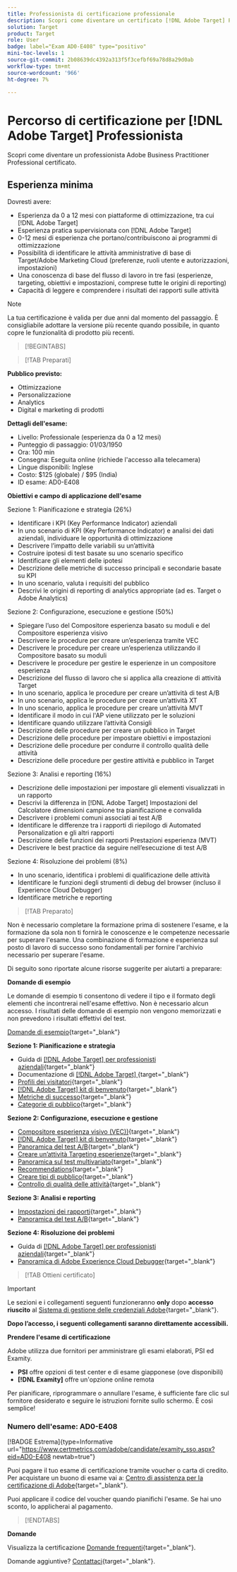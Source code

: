 ```yaml
---
title: Professionista di certificazione professionale
description: Scopri come diventare un certificato [!DNL Adobe Target] Professionista di Business Practice.
solution: Target
product: Target
role: User
badge: label="Exam AD0-E408" type="positivo"
mini-toc-levels: 1
source-git-commit: 2b08639dc4392a313f5f3cefbf69a78d8a29d0ab
workflow-type: tm+mt
source-wordcount: '966'
ht-degree: 7%

---
```


# Percorso di certificazione per [!DNL Adobe Target] Professionista

Scopri come diventare un professionista Adobe Business Practitioner Professional certificato.

## Esperienza minima

Dovresti avere:

* Esperienza da 0 a 12 mesi con piattaforme di ottimizzazione, tra cui [!DNL Adobe Target]
* Esperienza pratica supervisionata con [!DNL Adobe Target]
* 0-12 mesi di esperienza che portano/contribuiscono ai programmi di ottimizzazione
* Possibilità di identificare le attività amministrative di base di Target/Adobe Marketing Cloud (preferenze, ruoli utente e autorizzazioni, impostazioni)
* Una conoscenza di base del flusso di lavoro in tre fasi (esperienze, targeting, obiettivi e impostazioni, comprese tutte le origini di reporting)
* Capacità di leggere e comprendere i risultati dei rapporti sulle attività

>[!NOTE]
>
>La tua certificazione è valida per due anni dal momento del passaggio. È consigliabile adottare la versione più recente quando possibile, in quanto copre le funzionalità di prodotto più recenti.

>[!BEGINTABS]

>[!TAB Preparati]

**Pubblico previsto:**

* Ottimizzazione
* Personalizzazione
* Analytics
* Digital e marketing di prodotti

**Dettagli dell&#39;esame:**

* Livello: Professionale (esperienza da 0 a 12 mesi)
* Punteggio di passaggio: 01/03/1950
* Ora: 100 min
* Consegna: Eseguita online (richiede l&#39;accesso alla telecamera)
* Lingue disponibili: Inglese
* Costo: $125 (globale) / $95 (India)
* ID esame: AD0-E408

**Obiettivi e campo di applicazione dell&#39;esame**

Sezione 1: Pianificazione e strategia (26%)

* Identificare i KPI (Key Performance Indicator) aziendali
* In uno scenario di KPI (Key Performance Indicator) e analisi dei dati aziendali, individuare le opportunità di ottimizzazione
* Descrivere l’impatto delle variabili su un’attività
* Costruire ipotesi di test basate su uno scenario specifico
* Identificare gli elementi delle ipotesi
* Descrizione delle metriche di successo principali e secondarie basate su KPI
* In uno scenario, valuta i requisiti del pubblico
* Descrivi le origini di reporting di analytics appropriate (ad es. Target o Adobe Analytics)

Sezione 2: Configurazione, esecuzione e gestione (50%)

* Spiegare l’uso del Compositore esperienza basato su moduli e del Compositore esperienza visivo
* Descrivere le procedure per creare un’esperienza tramite VEC
* Descrivere le procedure per creare un’esperienza utilizzando il Compositore basato su moduli
* Descrivere le procedure per gestire le esperienze in un compositore esperienza
* Descrizione del flusso di lavoro che si applica alla creazione di attività Target
* In uno scenario, applica le procedure per creare un’attività di test A/B
* In uno scenario, applica le procedure per creare un’attività XT
* In uno scenario, applica le procedure per creare un’attività MVT
* Identificare il modo in cui l&#39;AP viene utilizzato per le soluzioni
* Identificare quando utilizzare l’attività Consigli
* Descrizione delle procedure per creare un pubblico in Target
* Descrizione delle procedure per impostare obiettivi e impostazioni
* Descrizione delle procedure per condurre il controllo qualità delle attività
* Descrizione delle procedure per gestire attività e pubblico in Target

Sezione 3: Analisi e reporting (16%)

* Descrizione delle impostazioni per impostare gli elementi visualizzati in un rapporto
* Descrivi la differenza in [!DNL Adobe Target] Impostazioni del Calcolatore dimensioni campione tra pianificazione e convalida
* Descrivere i problemi comuni associati ai test A/B
* Identificare le differenze tra i rapporti di riepilogo di Automated Personalization e gli altri rapporti
* Descrizione delle funzioni dei rapporti Prestazioni esperienza (MVT)
* Descrivere le best practice da seguire nell’esecuzione di test A/B

Sezione 4: Risoluzione dei problemi (8%)

* In uno scenario, identifica i problemi di qualificazione delle attività
* Identificare le funzioni degli strumenti di debug del browser (incluso il Experience Cloud Debugger)
* Identificare metriche e reporting

>[!TAB Preparato]

Non è necessario completare la formazione prima di sostenere l&#39;esame, e la formazione da sola non ti fornirà le conoscenze e le competenze necessarie per superare l&#39;esame. Una combinazione di formazione e esperienza sul posto di lavoro di successo sono fondamentali per fornire l&#39;archivio necessario per superare l&#39;esame.

Di seguito sono riportate alcune risorse suggerite per aiutarti a preparare:

**Domande di esempio**

Le domande di esempio ti consentono di vedere il tipo e il formato degli elementi che incontrerai nell&#39;esame effettivo. Non è necessario alcun accesso. I risultati delle domande di esempio non vengono memorizzati e non prevedono i risultati effettivi del test.

[Domande di esempio](https://scorpion.caveon.com/launchpad/ad0-e408-adobe-target-business-practitioner-professional-copy-5axknr){target="_blank"}

**Sezione 1: Pianificazione e strategia**

* Guida di [[!DNL Adobe Target]  per professionisti aziendali](https://experienceleague.adobe.com/docs/target/using/target-home.html?lang=it){target="_blank"}
* Documentazione di [[!DNL Adobe Target] ](https://experienceleague.adobe.com/docs/target.html?lang=en){target="_blank"}
* [Profili dei visitatori](https://experienceleague.adobe.com/docs/target/using/audiences/visitor-profiles/visitor-profile.html?lang=it){target="_blank"}
* [[!DNL Adobe Target] kit di benvenuto](https://experienceleague.adobe.com/docs/target/using/introduction/welcome/target-welcome-kit.html?lang=en){target="_blank"}
* [Metriche di successo](https://experienceleague.adobe.com/docs/target/using/activities/success-metrics/success-metrics.html?lang=en){target="_blank"}
* [Categorie di pubblico](https://experienceleague.adobe.com/docs/target/using/audiences/create-audiences/categories-audiences/target-rules.html?lang=en){target="_blank"}

**Sezione 2: Configurazione, esecuzione e gestione**

* [Compositore esperienza visivo (VEC))](https://experienceleague.adobe.com/docs/target/using/experiences/vec/visual-experience-composer.html?lang=en){target="_blank"}
* [[!DNL Adobe Target] kit di benvenuto](https://experienceleague.adobe.com/docs/target/using/introduction/welcome/target-welcome-kit.html?lang=en){target="_blank"}
* [Panoramica del test A/B](https://experienceleague.adobe.com/docs/target/using/activities/abtest/test-ab.html?lang=en){target="_blank"}
* [Creare un’attività Targeting esperienze](https://experienceleague.adobe.com/docs/target/using/activities/experience-targeting/create-targeting/xt-create.html?lang=en){target="_blank"}
* [Panoramica sul test multivariato](https://experienceleague.adobe.com/docs/target/using/activities/multivariate-test/multivariate-testing.html?lang=en){target="_blank"}
* [Recommendations](https://experienceleague.adobe.com/docs/target/using/recommendations/recommendations.html?lang=en){target="_blank"}
* [Creare tipi di pubblico](https://experienceleague.adobe.com/docs/target/using/audiences/create-audiences/audiences.html?lang=it){target="_blank"}
* [Controllo di qualità delle attività](https://experienceleague.adobe.com/docs/target/using/activities/activity-qa/activity-qa.html?lang=en){target="_blank"}

**Sezione 3: Analisi e reporting**

* [Impostazioni dei rapporti](https://experienceleague.adobe.com/docs/target/using/reports/settings/report-settings.html?lang=en){target="_blank"}
* [Panoramica del test A/B](https://experienceleague.adobe.com/docs/target/using/activities/abtest/test-ab.html?lang=en){target="_blank"}

**Sezione 4: Risoluzione dei problemi**

* Guida di [[!DNL Adobe Target]  per professionisti aziendali](https://experienceleague.adobe.com/docs/target/using/target-home.html?lang=it){target="_blank"}
* [Panoramica di Adobe Experience Cloud Debugger](https://experienceleague.adobe.com/docs/debugger/using/experience-cloud-debugger.html?lang=it){target="_blank"}

>[!TAB Ottieni certificato]

>[!IMPORTANT]
>
>Le sezioni e i collegamenti seguenti funzioneranno **only**  dopo **accesso riuscito** al [Sistema di gestione delle credenziali Adobe](http://www.certmetrics.com/adobe){target="_blank"}.

**Dopo l’accesso, i seguenti collegamenti saranno direttamente accessibili.**

**Prendere l&#39;esame di certificazione**

Adobe utilizza due fornitori per amministrare gli esami elaborati, PSI ed Examity.

* **PSI** offre opzioni di test center e di esame giapponese (ove disponibili)
* **[!DNL Examity]** offre un&#39;opzione online remota

Per pianificare, riprogrammare o annullare l&#39;esame, è sufficiente fare clic sul fornitore desiderato e seguire le istruzioni fornite sullo schermo. È così semplice!

### Numero dell&#39;esame: AD0-E408

[!BADGE Estrema]{type=Informative url="https://www.certmetrics.com/adobe/candidate/examity_sso.aspx?eid=AD0-E408 newtab=true"}

Puoi pagare il tuo esame di certificazione tramite voucher o carta di credito. Per acquistare un buono di esame vai a: [Centro di assistenza per la certificazione di Adobe](https://market.xvoucher.com/adobe/global){target="_blank"}.

Puoi applicare il codice del voucher quando pianifichi l&#39;esame. Se hai uno sconto, lo applicherai al pagamento.

>[!ENDTABS]

**Domande**

Visualizza la certificazione [Domande frequenti](https://experienceleague.adobe.com/docs/certification/certification/faq.html?lang=en){target="_blank"}.

Domande aggiuntive? [Contattaci](mailto:certif@adobe.com){target="_blank"}.
